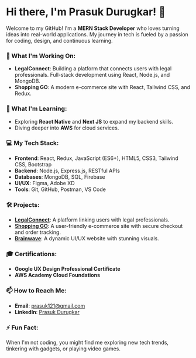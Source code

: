 # Hi there, I'm Prasuk Durugkar! 👋

Welcome to my GitHub! I'm a **MERN Stack Developer** who loves turning ideas into real-world applications. My journey in tech is fueled by a passion for coding, design, and continuous learning.

### 🔭 What I'm Working On:
- **LegalConnect**: Building a platform that connects users with legal professionals. Full-stack development using React, Node.js, and MongoDB.
- **Shopping GO**: A modern e-commerce site with React, Tailwind CSS, and Redux.

### 🌱 What I'm Learning:
- Exploring **React Native** and **Next JS** to expand my backend skills.
- Diving deeper into **AWS** for cloud services.

### 💻 My Tech Stack:
- **Frontend**: React, Redux, JavaScript (ES6+), HTML5, CSS3, Tailwind CSS, Bootstrap
- **Backend**: Node.js, Express.js, RESTful APIs
- **Databases**: MongoDB, SQL, Firebase
- **UI/UX**: Figma, Adobe XD
- **Tools**: Git, GitHub, Postman, VS Code

### 🛠️ Projects:
- **[LegalConnect](#)**: A platform linking users with legal professionals.
- **[Shopping GO](#)**: A user-friendly e-commerce site with secure checkout and order tracking.
- **[Brainwave](https://66c46576388c85ecb2526340--ornate-faun-f45993.netlify.app/)**: A dynamic UI/UX website with stunning visuals.

### 🎓 Certifications:
- **Google UX Design Professional Certificate**
- **AWS Academy Cloud Foundations**

### 📫 How to Reach Me:
- **Email**: prasuk121@gmail.com
- **LinkedIn**: [Prasuk Durugkar](https://www.linkedin.com/in/prasukdurugkar)

### ⚡ Fun Fact:
When I'm not coding, you might find me exploring new tech trends, tinkering with gadgets, or playing video games.
